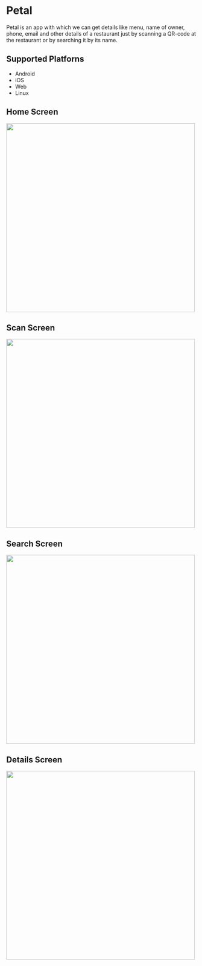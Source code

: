 # Petal

Petal is an app with which we can get details like menu, name of owner, phone, email and other details of a restaurant just by scanning a QR-code at the restaurant or by searching it by its name.

## Supported Platforns

* Android
* iOS
* Web
* Linux

## Home Screen

<img src="https://imgur.com/CkgbR7u.png" height="500">

## Scan Screen

<img src="https://imgur.com/oF94Jsi.png" height="500">

## Search Screen

<img src="https://imgur.com/UFSAV7Q.png" height="500">

## Details Screen

<img src="https://imgur.com/gv2eOyp.png" height="500">
